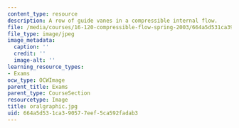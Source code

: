 ```yaml
---
content_type: resource
description: A row of guide vanes in a compressible internal flow.
file: /media/courses/16-120-compressible-flow-spring-2003/664a5d531ca390577eef5ca592fadab3_oralgraphic.jpg
file_type: image/jpeg
image_metadata:
  caption: ''
  credit: ''
  image-alt: ''
learning_resource_types:
- Exams
ocw_type: OCWImage
parent_title: Exams
parent_type: CourseSection
resourcetype: Image
title: oralgraphic.jpg
uid: 664a5d53-1ca3-9057-7eef-5ca592fadab3
---
```

